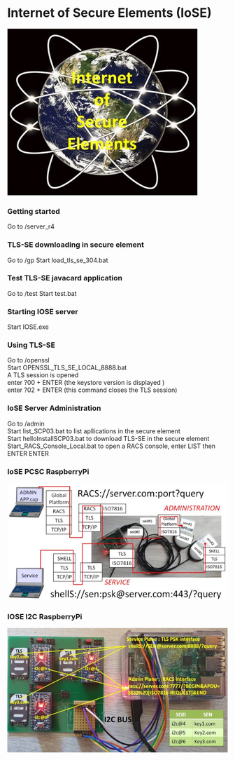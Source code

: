 # Internet of Secure Elements (IoSE)
![IOSE](https://github.com/purien/IoSE/blob/main/iose2.jpg)

### Getting started
Go to /server_r4

### TLS-SE downloading in secure element
Go to /gp
Start load_tls_se_304.bat

### Test TLS-SE javacard application
Go to /test
Start test.bat

### Starting IOSE server
Start IOSE.exe

### Using TLS-SE
Go to /openssl </br>
Start OPENSSL_TLS_SE_LOCAL_8888.bat </br>
A TLS session is opened </br>
enter ?00 + ENTER (the keystore version is displayed )</br>
enter ?02 + ENTER (this command closes the TLS session)</br>

### IoSE Server Administration
Go to /admin </br>
Start list_SCP03.bat to list apllications in the secure element </br>
Start helloInstallSCP03.bat to download TLS-SE in the secure element </br>
Start_RACS_Console_Local.bat to open a RACS console, enter LIST then ENTER ENTER

### IoSE PCSC RaspberryPi
![IoSE Pi](https://github.com/purien/IoSE/blob/main/iose_pi-small.jpg)

### IOSE I2C RaspberryPi
![IoSE I2C](https://github.com/purien/IoSE/blob/main/iose_i2c_b_small.jpg)



